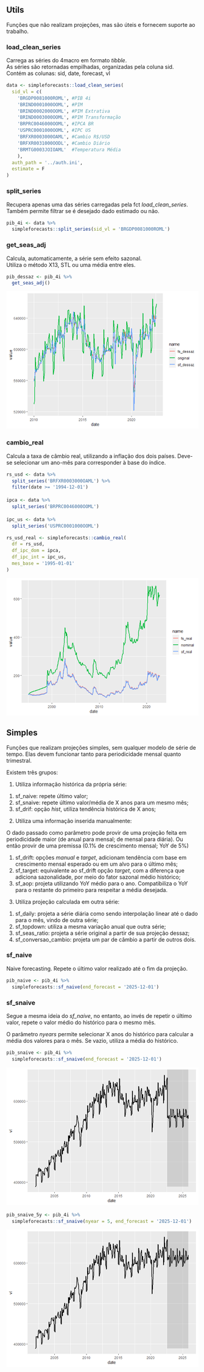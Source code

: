 ## Utils

Funções que não realizam projeções, mas são úteis e fornecem suporte ao
trabalho.

### load\_clean\_series

Carrega as séries do 4macro em formato *tibble*.  
As séries são retornadas empilhadas, organizadas pela coluna sid.  
Contém as colunas: sid, date, forecast, vl

``` r
data <- simpleforecasts::load_clean_series(
  sid_vl = c(
    'BRGDP0081000ROML', #PIB 4i
    'BRIND0001000OOML', #PIM
    'BRIND0002000OOML', #PIM Extrativa
    'BRIND0003000OOML', #PIM Transformação
    'BRPRC0046000OOML', #IPCA BR
    'USPRC0001000OOML', #IPC US
    'BRFXR0003000OAML', #Cambio R$/USD
    'BRFXR0031000OODL', #Cambio Diário
    'BRMTG0003JOIOAML'  #Temperatura Média
    ),
  auth_path = '../auth.ini',
  estimate = F
)
```

### split\_series

Recupera apenas uma das séries carregadas pela fct
*load\_clean\_series*.  
Também permite filtrar se é desejado dado estimado ou não.

``` r
pib_4i <- data %>% 
  simpleforecasts::split_series(sid_vl = 'BRGDP0081000ROML')
```

### get\_seas\_adj

Calcula, automaticamente, a série sem efeito sazonal.  
Utiliza o método X13, STL ou uma média entre eles.

``` r
pib_dessaz <- pib_4i %>% 
  get_seas_adj()
```

![](Example_files/figure-gfm/unnamed-chunk-6-1.png)<!-- -->

### cambio\_real

Calcula a taxa de câmbio real, utilizando a inflação dos dois países.
Deve-se selecionar um ano-mês para corresponder à base do índice.

``` r
rs_usd <- data %>% 
  split_series('BRFXR0003000OAML') %>% 
  filter(date >= '1994-12-01')

ipca <- data %>% 
  split_series('BRPRC0046000OOML')

ipc_us <- data %>% 
  split_series('USPRC0001000OOML')
```

``` r
rs_usd_real <- simpleforecasts::cambio_real(
  df = rs_usd,
  df_ipc_dom = ipca,
  df_ipc_int = ipc_us,
  mes_base = '1995-01-01'
) 
```

![](Example_files/figure-gfm/unnamed-chunk-10-1.png)<!-- -->

## Simples

Funções que realizam projeções simples, sem qualquer modelo de série de
tempo. Elas devem funcionar tanto para periodicidade mensal quanto
trimestral.

Existem três grupos:

1.  Utiliza informação histórica da própria série:

<!-- -->

1.  sf\_naive: repete último valor;
2.  sf\_snaive: repete último valor/média de X anos para um mesmo mês;
3.  sf\_drif: opção *hist*, utiliza tendência histórica de X anos;

<!-- -->

2.  Utiliza uma informação inserida manualmente:

O dado passado como parâmetro pode provir de uma projeção feita em
periodicidade maior (de anual para mensal; de mensal para diária). Ou
então provir de uma premissa (0.1% de crescimento mensal; YoY de 5%)

1.  sf\_drift: opções *manual* e *target*, adicionam tendência com base
    em crescimento mensal esperado ou em um alvo para o último mês;
2.  sf\_target: equivalente ao sf\_drift opção *target*, com a diferença
    que adiciona sazonalidade, por meio do fator sazonal médio
    histórico;
3.  sf\_aop: projeta utilizando YoY médio para o ano. Compatibiliza o
    YoY para o restante do primeiro para respeitar a média desejada.

<!-- -->

3.  Utiliza projeção calculada em outra série:

<!-- -->

1.  sf\_daily: projeta a série diária como sendo interpolação linear até
    o dado para o mês, vindo de outra série;
2.  sf\_topdown: utiliza a mesma variação anual que outra série;
3.  sf\_seas\_ratio: projeta a série original a partir de sua projeção
    dessaz;
4.  sf\_conversao\_cambio: projeta um par de câmbio a partir de outros
    dois.

### sf\_naive

Naive forecasting. Repete o último valor realizado até o fim da
projeção.

``` r
pib_naive <- pib_4i %>% 
  simpleforecasts::sf_naive(end_forecast = '2025-12-01')
```

### sf\_snaive

Segue a mesma ideia do *sf\_naive*, no entanto, ao invés de repetir o
último valor, repete o valor médio do histórico para o mesmo mês.

O parâmetro *nyears* permite selecionar X anos do histórico para
calcular a média dos valores para o mês. Se vazio, utiliza a média do
histórico.

``` r
pib_snaive <- pib_4i %>% 
  simpleforecasts::sf_snaive(end_forecast = '2025-12-01')
```

![](Example_files/figure-gfm/unnamed-chunk-14-1.png)<!-- -->

``` r
pib_snaive_5y <- pib_4i %>% 
  simpleforecasts::sf_snaive(nyear = 5, end_forecast = '2025-12-01')
```

![](Example_files/figure-gfm/unnamed-chunk-16-1.png)<!-- -->
